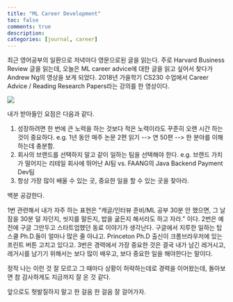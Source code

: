 ```yaml
---
title: "ML Career Development"
toc: false
comments: true
description:
categories: [journal, career]
---
```


최근 영어공부의 일환으로 저녁마다 영문으로된 글을 읽는다. 주로 Harvard Business Review 글을 읽는데, 오늘은 ML career advice에 대한 글을 읽고 싶어서 찾다가 Andrew Ng의 영상을 보게 되었다. 2018년 가을학기 CS230 수업에서 Career Advice / Reading Research Papers라는 강의를 한 영상이다.

[![](https://img.youtube.com/vi/733m6qBH-jI/0.jpg)](https://youtu.be/733m6qBH-jI)

내가 받아들인 요점은 다음과 같다.
1. 성장하려면 한 번에 큰 노력을 하는 것보다 적은 노력이라도 꾸준히 오랜 시간 하는 것이 중요하다. e.g. 1년 동안 매주 논문 2편 읽기 --> 연 50편 --> 한 분야를 이해하는데 충분함.
2. 회사의 브랜드를 선택하지 말고 같이 일하는 팀을 선택해야 한다. e.g. 브랜드 가치가 떨어지는 리테일 회사에 뛰어난 AI팀 vs. FAANG의 Java Backend Payment Dev팀
3. 항상 가장 많이 배울 수 있는 곳, 중요한 일을 할 수 있는 곳을 찾아라.

백분 공감한다.

1번 관련해서 내가 자주 하는 표현은 "캐글/인터뷰 준비/ML 공부 30분 안 했으면, 그 날 잠을 30분 덜 자던지, 씻지를 말든지, 밥을 굶든지 해서라도 하고 자라." 이다. 2번은 예전에 구글 그만두고 스타트업했던 동료 이야기가 생각난다. 구글에서 지루한 일하는 탑스쿨 Ph.D.들이 얼마나 많은 줄 아냐고. Princeton Ph.D 출신이 크롬브라우저에 있는 프린트 버튼 고치고 있다고. 3번은 경력에서 가장 중요한 것은 결국 내가 남긴 레거시고, 레거시를 남기기 위해서는 보다 많이 배우고, 보다 중요한 일을 해야한다는 말이다.

정작 나는 이런 것 잘 모르고 그 때마다 상황이 허락하는데로 경력을 이어왔는데, 돌아보면 참 감사하게도 지금까지 잘 온 것 같다.

앞으로도 헛발질하지 말고 한 걸음 한 걸음 잘 걸어가자.
